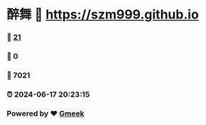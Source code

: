 # 醉舞 :link: https://szm999.github.io 
### :page_facing_up: [21](https://szm999.github.io/tag.html) 
### :speech_balloon: 0 
### :hibiscus: 7021 
### :alarm_clock: 2024-06-17 20:23:15 
### Powered by :heart: [Gmeek](https://github.com/Meekdai/Gmeek)
